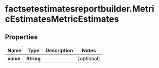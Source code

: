 # factsetestimatesreportbuilder.MetricEstimatesMetricEstimates

## Properties

Name | Type | Description | Notes
------------ | ------------- | ------------- | -------------
**value** | **String** |  | [optional] 


